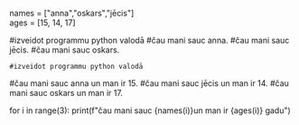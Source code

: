 
names = ["anna","oskars","jēcis"]  
ages = [15, 14, 17] 

#izveidot programmu python valodā 
#čau mani sauc anna.
#čau mani sauc jēcis.
#čau mani sauc oskars.

    #izveidot programmu python valodā 
#čau mani sauc anna un man ir 15.
#čau mani sauc jēcis un man ir 14.
#čau mani sauc oskars un man ir 17.

for i in range(3):
    print(f"čau mani sauc {names(i)}un man ir {ages(i)} gadu")
